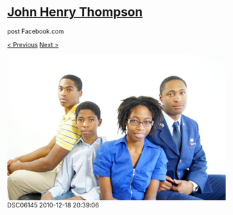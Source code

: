 # [John Henry Thompson](../README.md)
post Facebook.com

[< Previous](2010-12-18-36.md) [Next >](2010-12-18-38.md)

[![](../media/2010-12-18/Fam-2010-DSC06145.jpg)](../README.md)
DSC06145
2010-12-18 20:39:06